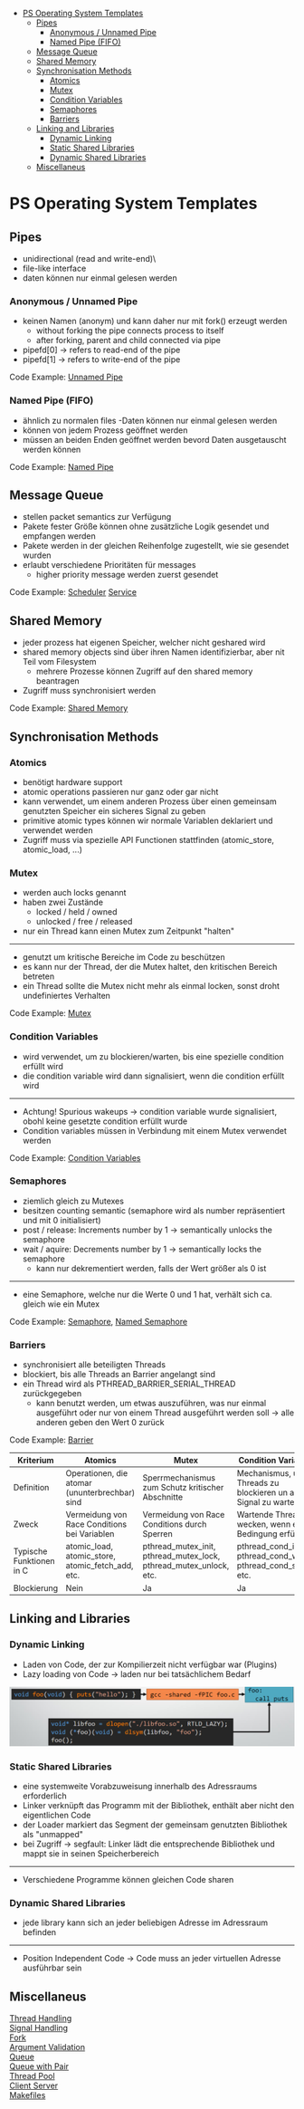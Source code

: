 <!-- TOC start (generated with https://github.com/derlin/bitdowntoc) -->

- [PS Operating System Templates](#ps-operating-system-templates)
  * [Pipes](#pipes)
    + [Anonymous / Unnamed Pipe](#anonymous-unnamed-pipe)
    + [Named Pipe (FIFO)](#named-pipe-fifo)
  * [Message Queue](#message-queue)
  * [Shared Memory](#shared-memory)
  * [Synchronisation Methods](#synchronisation-methods)
    + [Atomics](#atomics)
    + [Mutex](#mutex)
    + [Condition Variables](#condition-variables)
    + [Semaphores](#semaphores)
    + [Barriers ](#barriers)
  * [Linking and Libraries](#linking-and-libraries)
    + [Dynamic Linking](#dynamic-linking)
    + [Static Shared Libraries](#static-shared-libraries)
    + [Dynamic Shared Libraries](#dynamic-shared-libraries)
  * [Miscellaneus](#miscellaneus)

<!-- TOC end -->

<!-- TOC --><a name="ps-operating-system-templates"></a>
# PS Operating System Templates
<!-- TOC --><a name="pipes"></a>
## Pipes
- unidirectional (read and write-end)\
- file-like interface
- daten können nur einmal gelesen werden

<!-- TOC --><a name="anonymous-unnamed-pipe"></a>
### Anonymous / Unnamed Pipe

- keinen Namen (anonym) und kann daher nur mit fork() erzeugt werden
  - without forking the pipe connects process to itself
  - after forking, parent and child connected via pipe
- pipefd[0] -> refers to read-end of the pipe
- pipefd[1] -> refers to write-end of the pipe

Code Example: [Unnamed Pipe](/pipes/unnamed_pipe.c)

<!-- TOC --><a name="named-pipe-fifo"></a>
### Named Pipe (FIFO)

- ähnlich zu normalen files
  -Daten können nur einmal gelesen werden
- können von jedem Prozess geöffnet werden
- müssen an beiden Enden geöffnet werden bevord Daten ausgetauscht werden können

Code Example: [Named Pipe](/pipes/named_pipe.c)

<!-- TOC --><a name="message-queue"></a>
## Message Queue
- stellen packet semantics zur Verfügung
- Pakete fester Größe können ohne zusätzliche Logik gesendet und empfangen werden
- Pakete werden in der gleichen Reihenfolge zugestellt, wie sie gesendet wurden
- erlaubt verschiedene Prioritäten für messages
  - higher priority message werden zuerst gesendet

Code Example: [Scheduler](/message_queue/scheduler.c) [Service](/message_queue/service.c)

<!-- TOC --><a name="shared-memory"></a>
## Shared Memory
- jeder prozess hat eigenen Speicher, welcher nicht geshared wird
- shared memory objects sind über ihren Namen identifizierbar, aber nit Teil vom Filesystem
  - mehrere Prozesse können Zugriff auf den shared memory beantragen
- Zugriff muss synchronisiert werden

Code Example: [Shared Memory](/shared_memory/shared_memory.c)

<!-- TOC --><a name="synchronisation-methods"></a>
## Synchronisation Methods
<!-- TOC --><a name="atomics"></a>
### Atomics
- benötigt hardware support
- atomic operations passieren nur ganz oder gar nicht
- kann verwendet, um einem anderen Prozess über einen gemeinsam genutzten Speicher ein sicheres Signal zu geben
- primitive atomic types können wir normale Variablen deklariert und verwendet werden
- Zugriff muss via spezielle API Functionen stattfinden (atomic_store, atomic_load, ...)

<!-- TOC --><a name="mutex"></a>
### Mutex
- werden auch locks genannt
- haben zwei Zustände
  - locked / held / owned
  - unlocked / free / released
- nur ein Thread kann einen Mutex zum Zeitpunkt "halten"
---

- genutzt um kritische Bereiche im Code zu beschützen
- es kann nur der Thread, der die Mutex haltet, den kritischen Bereich betreten
- ein Thread sollte die Mutex nicht mehr als einmal locken, sonst droht undefiniertes Verhalten

Code Example: [Mutex](/pthread_mutex_cond/mutex.c)

<!-- TOC --><a name="condition-variables"></a>
### Condition Variables
- wird verwendet, um zu blockieren/warten, bis eine spezielle condition erfüllt wird
- die condition variable wird dann signalisiert, wenn die condition erfüllt wird
---

- Achtung! Spurious wakeups -> condition variable wurde signalisiert, obohl keine gesetzte condition erfüllt wurde
- Condition variables müssen in Verbindung mit einem Mutex verwendet werden

Code Example: [Condition Variables](/pthread_mutex_cond/mutex_cond.c)

<!-- TOC --><a name="semaphores"></a>
### Semaphores
- ziemlich gleich zu Mutexes
- besitzen counting semantic (semaphore wird als number repräsentiert und mit 0 initialisiert)
- post / release: Increments number by 1 -> semantically unlocks the semaphore
- wait / aquire: Decrements number by 1 -> semantically locks the semaphore
  - kann nur dekrementiert werden, falls der Wert größer als 0 ist
---

- eine Semaphore, welche nur die Werte 0 und 1 hat, verhält sich ca. gleich wie ein Mutex

Code Example: [Semaphore](/semaphore/semaphore.c), [Named Semaphore](/semaphore/named_semaphore.c)

<!-- TOC --><a name="barriers"></a>
### Barriers
- synchronisiert alle beteiligten Threads
- blockiert, bis alle Threads an Barrier angelangt sind
- ein Thread wird als PTHREAD_BARRIER_SERIAL_THREAD zurückgegeben
  - kann benutzt werden, um etwas auszuführen, was nur einmal ausgeführt oder nur von einem Thread ausgeführt werden soll -> alle anderen geben den Wert 0 zurück

Code Example: [Barrier](/pthread_barrier/pthread_barrier.c)

| Kriterium                | Atomics                                           | Mutex                                                              | Condition Variables                                               | Semaphores                                              | Barriers                                         |
|--------------------------|---------------------------------------------------|--------------------------------------------------------------------|-------------------------------------------------------------------|---------------------------------------------------------|--------------------------------------------------|
| Definition               | Operationen, die atomar (ununterbrechbar) sind    | Sperrmechanismus zum Schutz kritischer Abschnitte                  | Mechanismus, um Threads zu blockieren un auf ein Signal zu warten | Zählermechanismus zum Verwalten von Ressourcenzugriffen | Synchronisationspunkt für Threads                |
| Zweck                    | Vermeidung von Race Conditions bei Variablen      | Vermeidung von Race Conditions durch Sperren                       | Wartende Threads wecken, wenn eine Bedingung erfüllt is           | Kontrolle über begrenzte Ressourcen                     | Synchronisation von Threads                      |
| Typische Funktionen in C | atomic_load, atomic_store, atomic_fetch_add, etc. | pthread_mutex_init, pthread_mutex_lock, pthread_mutex_unlock, etc. | pthread_cond_init, pthread_cond_wait, pthread_cond_signal, etc.   | sem_init, sem_wait, sem_post, etc.                      | pthread_barrier_init, pthread_barrier_wait, etc. |
| Blockierung              | Nein                                              | Ja                                                                 | Ja                                                                | Ja                                                      | Ja                                               |

<!-- TOC --><a name="linking-and-libraries"></a>
## Linking and Libraries
<!-- TOC --><a name="dynamic-linking"></a>
### Dynamic Linking
- Laden von Code, der zur Kompilierzeit nicht verfügbar war (Plugins)
- Lazy loading von Code -> laden nur bei tatsächlichem Bedarf

![image](/images/dyn_linking.png)

<!-- TOC --><a name="static-shared-libraries"></a>
### Static Shared Libraries
- eine systemweite Vorabzuweisung innerhalb des Adressraums erforderlich
- Linker verknüpft das Programm mit der Bibliothek, enthält aber nicht den eigentlichen Code
- der Loader markiert das Segment der gemeinsam genutzten Bibliothek als "unmapped"
- bei Zugriff -> segfault: Linker lädt die entsprechende Bibliothek und mappt sie in seinen Speicherbereich
---

- Verschiedene Programme können gleichen Code sharen

<!-- TOC --><a name="dynamic-shared-libraries"></a>
### Dynamic Shared Libraries
- jede library kann sich an jeder beliebigen Adresse im Adressraum befinden
---

- Position Independent Code -> Code muss an jeder virtuellen Adresse ausführbar sein

<!-- TOC --><a name="miscellaneus"></a>
## Miscellaneus
[Thread Handling](/thread_handling/pthread_handling.c)</br>
[Signal Handling](/signal_handling/sigaction.c)</br>
[Fork](/fork/fork.c)</br>
[Argument Validation](/argument_validation/argument_validation.c)</br>
[Queue](/datastructures/myqueue.h)</br>
[Queue with Pair](/datastructures/myqueue_pair.h)</br>
[Thread Pool](/thread_pool/thread_pool.c)</br>
[Client Server](/client_server)</br>
[Makefiles](/makefile)